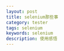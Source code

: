 ```yaml
---
layout: post
title: selenium那些事
category: tester
tags: selenium
keywords: selenium
description: 使用感悟
---
```


